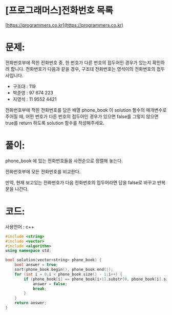 # [프로그래머스]전화번호 목록

[https://programmers.co.kr](https://programmers.co.kr)

# 문제:

전화번호부에 적힌 전화번호 중, 한 번호가 다른 번호의 접두어인 경우가 있는지 확인하려 합니다.
 전화번호가 다음과 같을 경우, 구조대 전화번호는 영석이의 전화번호의 접두사입니다.



- 구조대 : 119
- 박준영 : 97 674 223
- 지영석 : 11 9552 4421



전화번호부에 적힌 전화번호를 담은 배열 phone_book 이 solution 함수의 매개변수로 주어질 때, 어떤 번호가 다른 번호의 접두어인 경우가 있으면 false를 그렇지 않으면 true를 return 하도록 solution 함수를 작성해주세요.



# **풀이:**

phone_book 에 있는 전화번호들을 사전순으로 정렬해 놓는다.

전화번호부에 모든 전화번호를 비교한다.

만약, 현재 보고있는 전화번호가 다음 전화번호의 접두어라면 답을 false로 바꾸고 반복문을 나간다.

  

# **코드:**
사용언어 : c++
```c++
#include <string>
#include <vector>
#include <algorithm>
using namespace std;

bool solution(vector<string> phone_book) {
    bool answer = true;
    sort(phone_book.begin(), phone_book.end());
	for (int i = 0;i < phone_book.size() - 1;i++) {
		if (phone_book[i] == phone_book[i+1].substr(0, phone_book[i].size())) {
			answer = false;
			break;
		}
	}
    return answer;
}
```

